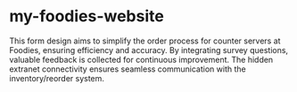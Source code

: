 # my-foodies-website
This form design aims to simplify the order process for counter servers at Foodies, ensuring efficiency and accuracy. By integrating survey questions, valuable feedback is collected for continuous improvement. The hidden extranet connectivity ensures seamless communication with the inventory/reorder system.
